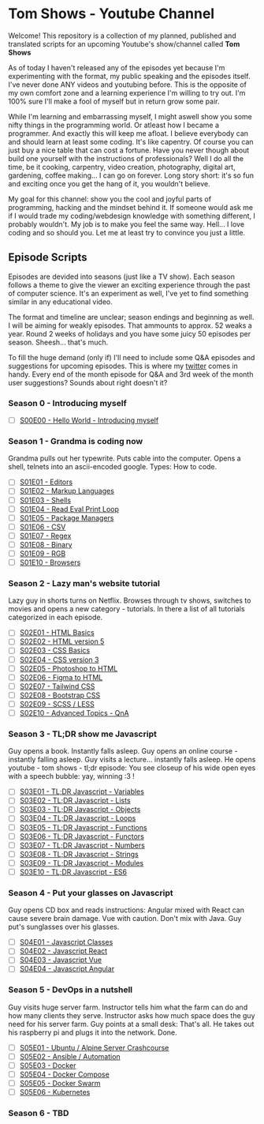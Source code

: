 # Tom Shows - Youtube Channel

Welcome! This repository is a collection of my planned, published and translated scripts for an upcoming Youtube's show/channel called **Tom Shows**

As of today I haven't released any of the episodes yet because I'm experimenting with the format, my public speaking and the episodes itself. I've never done ANY videos and youtubing before. This is the opposite of my own comfort zone and a learning experience I'm willing to try out. I'm 100% sure I'll make a fool of myself but in return grow some pair.

While I'm learning and embarrassing myself, I might aswell show you some nifty things in the programming world. Or atleast how I became a programmer. And exactly this will keep me afloat. I believe everybody can and should learn at least some coding. It's like capentry. Of course you can just buy a nice table that can cost a fortune. Have you never though about build one yourself with the instructions of professionals? Well I do all the time, be it cooking, carpentry, video creation, photography, digital art, gardening, coffee making... I can go on forever. Long story short: it's so fun and exciting once you get the hang of it, you wouldn't believe. 

My goal for this channel: show you the cool and joyful parts of programming, hacking and the mindset behind it. If someone would ask me if I would trade my coding/webdesign knowledge with something different, I probably wouldn't. My job is to make you feel the same way. Hell... I love coding and so should you. Let me at least try to convince you just a little.

## Episode Scripts
  
Episodes are devided into seasons (just like a TV show). Each season follows a theme to give the viewer an exciting experience through the past of computer science. It's an experiment as well, I've yet to find something similar in any educational video.

The format and timeline are unclear; season endings and beginning as well. I will be aiming for weakly episodes. That ammounts to approx. 52 weaks a year. Round 2 weeks of holidays and you have some juicy 50 episodes per season. Sheesh... that's much.

To fill the huge demand (only if) I'll need to include some Q&A episodes and suggestions for upcoming episodes. This is where my [twitter](https://twitter.com/tom_siwik) comes in handy. Every end of the month episode for Q&A and 3rd week of the month user suggestions? Sounds about right doesn't it?

### Season 0 - Introducing myself 
 
- [ ] [S00E00 - Hello World - Introducing myself](episodes/s01e00/README.md)

### Season 1 - Grandma is coding now

Grandma pulls out her typewrite. Puts cable into the computer. Opens a shell, telnets into an ascii-encoded google. Types:
How to code.

- [ ] [S01E01 - Editors](episodes/s01e01/README.md)
- [ ] [S01E02 - Markup Languages](episodes/s01e02/README.md)
- [ ] [S01E03 - Shells](episodes/s01e03/README.md)
- [ ] [S01E04 - Read Eval Print Loop](episodes/s01e04/README.md)
- [ ] [S01E05 - Package Managers](episodes/s01e05/README.md)
- [ ] [S01E06 - CSV](episodes/s01e06/README.md)
- [ ] [S01E07 - Regex](episodes/s01e07/README.md)
- [ ] [S01E08 - Binary](episodes/s01e08/README.md)
- [ ] [S01E09 - RGB](episodes/s01e09/README.md)
- [ ] [S01E10 - Browsers](episodes/s01e10/README.md)

### Season 2 - Lazy man's website tutorial

Lazy guy in shorts turns on Netflix. Browses through tv shows, switches to movies and opens a new category - tutorials.
In there a list of all tutorials categorized in each episode.

- [ ] [S02E01 - HTML Basics](episodes/s02e01/README.md)
- [ ] [S02E02 - HTML version 5](episodes/s02e02/README.md)
- [ ] [S02E03 - CSS Basics](episodes/s02e03/README.md)
- [ ] [S02E04 - CSS version 3](episodes/s02e04/README.md)
- [ ] [S02E05 - Photoshop to HTML](episodes/s02e05/README.md)
- [ ] [S02E06 - Figma to HTML](episodes/s02e06/README.md)
- [ ] [S02E07 - Tailwind CSS](episodes/s02e07/README.md)
- [ ] [S02E08 - Bootstrap CSS](episodes/s02e08/README.md)
- [ ] [S02E09 - SCSS / LESS](episodes/s02e09/README.md)
- [ ] [S02E10 - Advanced Topics - QnA](episodes/s02e10/README.md)

### Season 3 - TL;DR show me Javascript

Guy opens a book. Instantly falls asleep. Guy opens an online course - instantly falling asleep. 
Guy visits a lecture... instantly falls asleep. He opens youtube - tom shows - tl;dr episode:
You see closeup of his wide open eyes with a speech bubble: yay, winning :3 !

- [ ] [S03E01 - TL;DR Javascript - Variables](episodes/s03e01/README.md)
- [ ] [S03E02 - TL;DR Javascript - Lists](episodes/s03e02/README.md)
- [ ] [S03E03 - TL;DR Javascript - Objects](episodes/s03e03/README.md)
- [ ] [S03E04 - TL;DR Javascript - Loops](episodes/s03e04/README.md)
- [ ] [S03E05 - TL;DR Javascript - Functions](episodes/s03e05/README.md)
- [ ] [S03E06 - TL;DR Javascript - Functors](episodes/s03e06/README.md)
- [ ] [S03E07 - TL;DR Javascript - Numbers](episodes/s03e07/README.md)
- [ ] [S03E08 - TL;DR Javascript - Strings](episodes/s03e08/README.md)
- [ ] [S03E09 - TL;DR Javascript - Modules](episodes/s03e09/README.md)
- [ ] [S03E10 - TL;DR Javascript - ES6](episodes/s03e10/README.md)
 
### Season 4 - Put your glasses on Javascript

Guy opens CD box and reads instructions:
Angular mixed with React can cause severe brain damage. Vue with caution. Don't mix with Java.
Guy put's sunglasses over his glasses.

- [ ] [S04E01 - Javascript Classes](episodes/s04e01/README.md)
- [ ] [S04E02 - Javascript React](episodes/s04e02/README.md)
- [ ] [S04E03 - Javascript Vue](episodes/s04e03/README.md)
- [ ] [S04E04 - Javascript Angular](episodes/s04e04/README.md)

### Season 5 - DevOps in a nutshell

Guy visits huge server farm. Instructor tells him what the farm can do and how many clients they 
serve. Instructor asks how much space does the guy need for his server farm. Guy points at a small desk:
That's all. He takes out his raspberry pi and plugs it into the network. Done.

- [ ] [S05E01 - Ubuntu / Alpine Server Crashcourse](episodes/s05e01/README.md)
- [ ] [S05E02 - Ansible / Automation](episode/s05e02/README.md)
- [ ] [S05E03 - Docker](episodes/s05e03/README.md)
- [ ] [S05E04 - Docker Compose](episodes/s05e04/README.md)
- [ ] [S05E05 - Docker Swarm](episodes/s05e05/README.md)
- [ ] [S05E06 - Kubernetes](episodes/s05e06/README.md)
 
### Season 6 - TBD 

